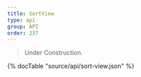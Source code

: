 ```yaml
---
title: SortView
type: api
group: API
order: 237
---
```

> Under Construction.

{% docTable "source/api/sort-view.json" %}


